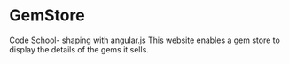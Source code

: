 # GemStore
Code School- shaping with angular.js
This website enables a gem store to display the details of the gems it sells.
